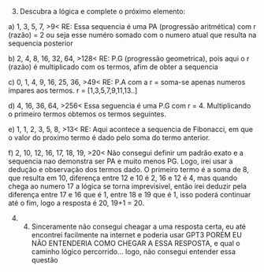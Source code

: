3) Descubra a lógica e complete o próximo elemento:

a) 1, 3, 5, 7, >9<
RE: Essa sequencia é uma PA (progressão aritmética) com r (razão) = 2
ou seja esse numéro somado com o numero atual que resulta na sequencia posterior

b) 2, 4, 8, 16, 32, 64, >128<
RE: P.G (progressão geometrica), pois aqui o r (razão) é multiplicado com os termos, afim de obter a sequencia

c) 0, 1, 4, 9, 16, 25, 36, >49<
RE: P.A com a r = soma-se apenas numeros ímpares aos termos. r = [1,3,5,7,9,11,13..]

d) 4, 16, 36, 64, >256<
Essa seguencia é uma P.G com r = 4. Multiplicando o primeiro termos obtemos os termos seguintes.

e) 1, 1, 2, 3, 5, 8, >13<
RE: Aqui acontece a sequencia de Fibonacci, em que o valor do proximo termo é dado pelo soma do termo anterior. 

f) 2, 10, 12, 16, 17, 18, 19, >20<
Não consegui definir um padrão exato e a sequencia nao demonstra ser PA e muito menos PG. Logo, irei usar a dedução e observação dos termos dado. O primeiro termo é a soma de 8, que resulta em 10, diferença entre 12 e 10 é 2, 16 e 12 é 4, mas quando chega ao numero 17 a lógica se torna imprevisivel, então irei deduzir pela diferença entre 17 e 16 que é 1, entre 18 e 19 que é 1, isso poderá continuar até o fim, logo a resposta é 20, 19+1 = 20.

4) 4) Sinceramente não consegui cheagar a uma resposta certa, eu até encontrei facilmente na internet e poderia usar GPT3 PORÉM EU NÃO ENTENDERIA COMO CHEGAR A ESSA RESPOSTA, e qual o caminho lógico percorrido... logo, não consegui entender essa questão
